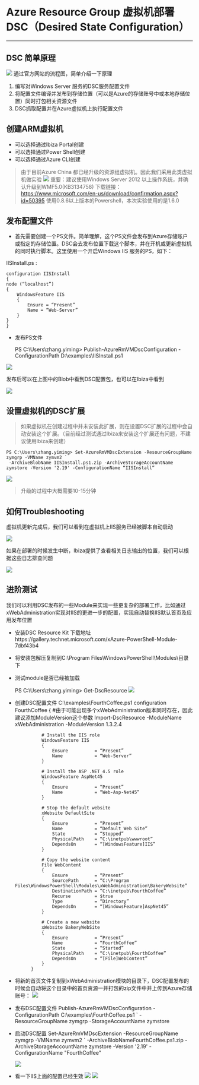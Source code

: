 # Azure Resource Group 虚拟机部署DSC（Desired State Configuration） #

----------

## DSC 简单原理 ##
![](http://i.imgur.com/AWAKYUm.png)
通过官方网站的流程图，简单介绍一下原理
1. 编写对Windows Server 服务的DSC服务配置文件
2. 将配置文件编译并发布到存储位置（可以是Azure的存储账号中或本地存储位置）同时打包相关资源文件
3. DSC抓取配置并在Azure虚拟机上执行配置文件

## 创建ARM虚拟机 ##
-  可以选择通过Ibiza Portal创建
-  可以选择通过Power Shell创建
-  可以选择通过Azure CLI创建

> 由于目前Azure China 都已经升级的资源组虚拟机。因此我们采用此类虚拟机做实验
![](http://i.imgur.com/56myG4c.png)
>  重要：建议使用Windows Server 2012 以上操作系统，并确认升级到WMF5.0(KB3134758)
>  下载链接：https://www.microsoft.com/en-us/download/confirmation.aspx?id=50395
>  使用0.8.6以上版本的Powershell，本次实验使用的是1.6.0

## 发布配置文件 ##


- 首先需要创建一个PS文件。简单理解，这个PS文件会发布到Azure存储账户或指定的存储位置。DSC会去发布位置下载这个脚本，并在开机或更新虚拟机的同时执行脚本。这里使用一个开启Windows IIS 服务的PS，如下：

IISInstall.ps :

	configuration IISInstall 
	{ 
    node (“localhost”) 
    { 
        WindowsFeature IIS 
        { 
            Ensure = “Present” 
            Name = “Web-Server”                        
        } 
    } 
	}





- 发布PS文件
    
		
	PS C:\Users\zhang.yiming> Publish-AzureRmVMDscConfiguration -ConfigurationPath D:\examples\IISInstall.ps1 

![](http://i.imgur.com/WwtAYWx.png)

发布后可以在上图中的Blob中看到DSC配置包，也可以在Ibiza中看到

![](http://i.imgur.com/1z3NBq2.png)


## 设置虚拟机的DSC扩展 ##


> 如果虚拟机在创建过程中并未安装此扩展，则在设置DSC扩展的过程中会自动安装这个扩展。（目前经过测试通过Ibiza来安装这个扩展还有问题，不建议使用Ibiza来创建）

    PS C:\Users\zhang.yiming> Set-AzureRmVMDscExtension -ResourceGroupName zymgrp -VMName zymvm2 `
     -ArchiveBlobName IISInstall.ps1.zip -ArchiveStorageAccountName zymstore -Version '2.19' -ConfigurationName “IISInstall”

![](http://i.imgur.com/xUbOlxB.png)

> 升级的过程中大概需要10-15分钟


## 如何Troubleshooting ##

虚拟机更新完成后，我们可以看到在虚拟机上IIS服务已经被脚本自动启动

![](http://i.imgur.com/LIj4l0b.png)

如果在部署的时候发生中断，Ibiza提供了查看相关日志输出的位置，我们可以根据这些日志排查问题


![](http://i.imgur.com/3cMQEjc.png)

## 进阶测试 ##

我们可以利用DSC发布的一些Module来实现一些更复杂的部署工作，比如通过xWebAdministration实现对IIS的更进一步的配置，实现自动替换IIS默认首页及应用发布位置

- 安装DSC Resource Kit
  下载地址https://gallery.technet.microsoft.com/xAzure-PowerShell-Module-7dbf43b4
- 将安装包解压复制到C:\Program Files\WindowsPowerShell\Modules\目录下
- 测试module是否已经被加载
  
	PS C:\Users\zhang.yiming> Get-DscResource
  ![](http://i.imgur.com/wjttCiV.png)

- 创建DSC配置文件
  C:\examples\FourthCoffee.ps1
  			configuration FourthCoffee 
		  	{ 
            	#由于可能出现多个xWebAdministration版本同时存在，因此建议添加ModuleVersion这个参数
    			Import-DscResource -ModuleName xWebAdministration -ModuleVersion 1.3.2.4 

   			 	# Install the IIS role 
    			WindowsFeature IIS  
    			{  
        			Ensure          = “Present”  
        			Name            = “Web-Server”  
    			}  
  
    			# Install the ASP .NET 4.5 role  
    			WindowsFeature AspNet45  
    			{  
        			Ensure          = “Present”  
        			Name            = “Web-Asp-Net45”  
    			}  

    			# Stop the default website  
    			xWebsite DefaultSite 
    			{  
        			Ensure          = “Present”  
        			Name            = “Default Web Site”  
        			State           = “Stopped”  
        			PhysicalPath    = “C:\inetpub\wwwroot”  
        			DependsOn       = “[WindowsFeature]IIS”  
    			}  
  
		    	# Copy the website content  
		    	File WebContent  
		    	{  
		        	Ensure          = “Present”  
		        	SourcePath      = “C:\Program Files\WindowsPowerShell\Modules\xWebAdministration\BakeryWebsite” 
		        	DestinationPath = “C:\inetpub\FourthCoffee” 
		        	Recurse         = $true  
		        	Type            = “Directory”  
		        	DependsOn       = “[WindowsFeature]AspNet45”  
			    }   
			
			    # Create a new website  
			    xWebsite BakeryWebSite   
			    {  
			        Ensure          = “Present”  
			        Name            = “FourthCoffee” 
			        State           = “Started”  
			        PhysicalPath    = “C:\inetpub\FourthCoffee”  
			        DependsOn       = “[File]WebContent”  
			    } 
			}
- 将新的首页文件复制到xWebAdministration模块的目录下，DSC配置发布的时候会自动将这个目录中的首页资源一并打包的zip文件中并上传到Azure存储账号：
   ![](http://i.imgur.com/MH91ysS.png)

- 发布DSC配置文件
    	Publish-AzureRmVMDscConfiguration -ConfigurationPath C:\examples\FourthCoffee.ps1 `
 		-ResourceGroupName zymgrp -StorageAccountName zymstore
- 启动DSC配置
        Set-AzureRmVMDscExtension -ResourceGroupName zymgrp -VMName zymvm2 `
		 -ArchiveBlobNameFourthCoffee.ps1.zip -ArchiveStorageAccountName zymstore -Version '2.19' -ConfigurationName "FourthCoffee" 

   ![](http://i.imgur.com/TyE6fcO.png)

- 看一下IIS上面的配置已经生效
  ![](http://i.imgur.com/kBKsAaH.png)
  ![](http://i.imgur.com/9Kvemyk.png)